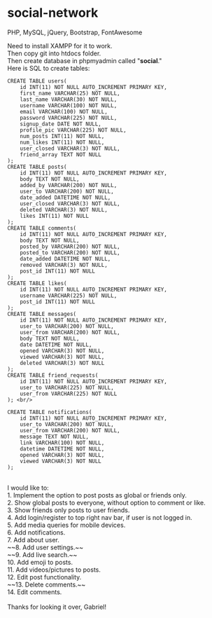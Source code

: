 # social-network
PHP, MySQL, jQuery, Bootstrap, FontAwesome

Need to install XAMPP for it to work.<br/>
Then copy git into htdocs folder.<br/>
Then create database in phpmyadmin called "**social**."<br/>
Here is SQL to create tables:<br/>
```
CREATE TABLE users(
    id INT(11) NOT NULL AUTO_INCREMENT PRIMARY KEY,
    first_name VARCHAR(25) NOT NULL,
    last_name VARCHAR(30) NOT NULL,
    username VARCHAR(100) NOT NULL,
    email VARCHAR(100) NOT NULL,
    password VARCHAR(225) NOT NULL,
    signup_date DATE NOT NULL,
    profile_pic VARCHAR(225) NOT NULL,
    num_posts INT(11) NOT NULL,
    num_likes INT(11) NOT NULL,
    user_closed VARCHAR(3) NOT NULL,
    friend_array TEXT NOT NULL
); 
CREATE TABLE posts(
    id INT(11) NOT NULL AUTO_INCREMENT PRIMARY KEY,
    body TEXT NOT NULL,
    added_by VARCHAR(200) NOT NULL,
    user_to VARCHAR(200) NOT NULL,
    date_added DATETIME NOT NULL,
    user_closed VARCHAR(3) NOT NULL,
    deleted VARCHAR(3) NOT NULL,
    likes INT(11) NOT NULL
); 
CREATE TABLE comments(
    id INT(11) NOT NULL AUTO_INCREMENT PRIMARY KEY,
    body TEXT NOT NULL,
    posted_by VARCHAR(200) NOT NULL,
    posted_to VARCHAR(200) NOT NULL,
    date_added DATETIME NOT NULL,
    removed VARCHAR(3) NOT NULL,
    post_id INT(11) NOT NULL
); 
CREATE TABLE likes(
    id INT(11) NOT NULL AUTO_INCREMENT PRIMARY KEY,
    username VARCHAR(225) NOT NULL,
    post_id INT(11) NOT NULL
); 
CREATE TABLE messages(
    id INT(11) NOT NULL AUTO_INCREMENT PRIMARY KEY,
    user_to VARCHAR(200) NOT NULL,
    user_from VARCHAR(200) NOT NULL,
    body TEXT NOT NULL,
    date DATETIME NOT NULL,
    opened VARCHAR(3) NOT NULL,
    viewed VARCHAR(3) NOT NULL,
    deleted VARCHAR(3) NOT NULL
);
CREATE TABLE friend_requests(
    id INT(11) NOT NULL AUTO_INCREMENT PRIMARY KEY,
    user_to VARCHAR(225) NOT NULL,
    user_from VARCHAR(225) NOT NULL
); <br/>

CREATE TABLE notifications(
    id INT(11) NOT NULL AUTO_INCREMENT PRIMARY KEY,
    user_to VARCHAR(200) NOT NULL,
    user_from VARCHAR(200) NOT NULL,
    message TEXT NOT NULL,
    link VARCHAR(100) NOT NULL,
    datetime DATETIME NOT NULL,
    opened VARCHAR(3) NOT NULL,
    viewed VARCHAR(3) NOT NULL
);
```
<br/>
I would like to:<br/>
1. Implement the option to post posts as global or friends only.<br/>
2. Show global posts to everyone, without option to comment or like.<br/>
3. Show friends only posts to user friends.<br/>
4. Add login/register to top right nav bar, if user is not logged in.<br/>
5. Add media queries for mobile devices.<br/>
6. Add notifications.<br/>
7. Add about user.<br/>
~~8. Add user settings.~~<br/>
~~9. Add live search.~~<br/>
10. Add emoji to posts.<br/>
11. Add videos/pictures to posts.<br/>
12. Edit post functionality.<br/>
~~13. Delete comments.~~<br/>
14. Edit comments.<br/>

<br/>
Thanks for looking it over, Gabriel!<br/>
